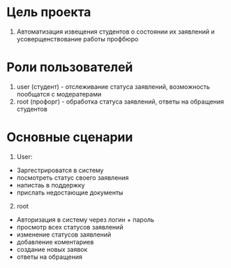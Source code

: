 # Цель проекта
1. Автоматизация извещения студентов о состоянии их заявлений и усоверщенствование работы профбюро

# Роли пользователей
1. user (студент) - отслеживание статуса заявлений, возможность пообщатся с модератерами 
2. root (профорг) - обработка статуса заявлений, ответы на обращения студентов

# Основные сценарии

1. User:
- Заргестрироватся в систему
- посмотреть статус своего заявления
- напистаь в поддержку
- прислать недостающие документы

2. root
- Авторизация в систему через логин + пароль
- просмотр всех статусов заявлений
- изменение статусов заявлений 
- добавление коментариев
- создание новых заявок
- ответы на обращения
